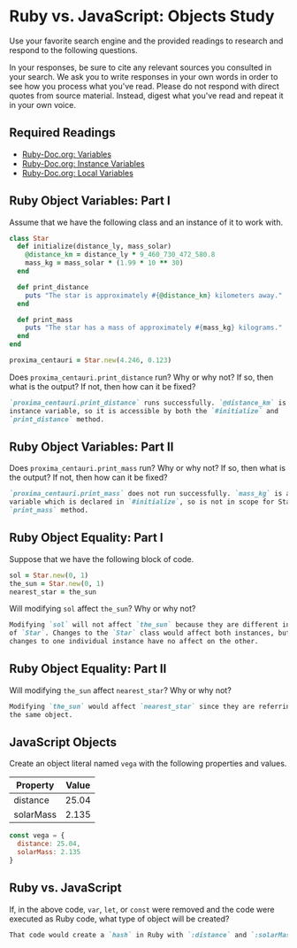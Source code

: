 # Ruby vs. JavaScript: Objects Study

Use your favorite search engine and the provided readings to research and
respond to the following questions.

In your responses, be sure to cite any relevant sources you consulted in your
search. We ask you to write responses in your own words in order to see how you
process what you've read. Please do not respond with direct quotes from source
material. Instead, digest what you've read and repeat it in your own voice.

## Required Readings

-   [Ruby-Doc.org: Variables](http://ruby-doc.org/docs/ruby-doc-bundle/UsersGuide/rg/variables.html)
-   [Ruby-Doc.org: Instance Variables](http://ruby-doc.org/docs/ruby-doc-bundle/UsersGuide/rg/instancevars.html)
-   [Ruby-Doc.org: Local Variables](http://ruby-doc.org/docs/ruby-doc-bundle/UsersGuide/rg/localvars.html)

## Ruby Object Variables: Part I

Assume that we have the following class and an instance of it to work with.

```ruby
class Star
  def initialize(distance_ly, mass_solar)
    @distance_km = distance_ly * 9_460_730_472_580.8
    mass_kg = mass_solar * (1.99 * 10 ** 30)
  end

  def print_distance
    puts "The star is approximately #{@distance_km} kilometers away."
  end

  def print_mass
    puts "The star has a mass of approximately #{mass_kg} kilograms."
  end
end

proxima_centauri = Star.new(4.246, 0.123)
```

Does `proxima_centauri.print_distance` run? Why or why not? If so, then what is
the output? If not, then how can it be fixed?

```md
`proxima_centauri.print_distance` runs successfully. `@distance_km` is an
instance variable, so it is accessible by both the `#initialize` and
`print_distance` method.
```

## Ruby Object Variables: Part II

Does `proxima_centauri.print_mass` run? Why or why not? If so, then what is the
output? If not, then how can it be fixed?

```md
`proxima_centauri.print_mass` does not run successfully. `mass_kg` is a local
variable which is declared in `#initialize`, so is not in scope for Star's
`print_mass` method.
```

## Ruby Object Equality: Part I

Suppose that we have the following block of code.

```ruby
sol = Star.new(0, 1)
the_sun = Star.new(0, 1)
nearest_star = the_sun
```

Will modifying `sol` affect `the_sun`? Why or why not?

```md
Modifying `sol` will not affect `the_sun` because they are different instances
of `Star`. Changes to the `Star` class would affect both instances, but
changes to one individual instance have no affect on the other.
```

## Ruby Object Equality: Part II

Will modifying `the_sun` affect `nearest_star`? Why or why not?

```md
Modifying `the_sun` would affect `nearest_star` since they are referring to
the same object.
```

## JavaScript Objects

Create an object literal named `vega` with the following properties and values.

| Property | Value |
| --- | --- |
| distance | 25.04 |
| solarMass | 2.135 |

```javascript
const vega = {
  distance: 25.04,
  solarMass: 2.135
}
```

## Ruby vs. JavaScript

If, in the above code, `var`, `let`, or `const` were removed and the code were
executed as Ruby code, what type of object will be created?

```md
That code would create a `hash` in Ruby with `:distance` and `:solarMass` keys.
```
